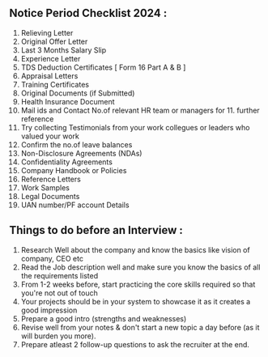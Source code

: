 Notice Period Checklist 2024 :
-----------------------------------
1. Relieving Letter
2. Original Offer Letter
3. Last 3 Months Salary Slip
4. Experience Letter
5. TDS Deduction Certificates [ Form 16 Part A & B ]
6. Appraisal Letters
7. Training Certificates
8. Original Documents (if Submitted)
9. Health Insurance Document
10. Mail ids and Contact No.of relevant HR team or managers for 11. further reference
12. Try collecting Testimonials from your work collegues or  leaders who valued your work
13. Confirm the no.of leave balances
14. Non-Disclosure Agreements (NDAs)
15. Confidentiality Agreements 
16. Company Handbook or Policies
17. Reference Letters
18. Work Samples
19. Legal Documents 
20. UAN number/PF account Details



Things to do before an Interview :
----------------------------------------
1. Research Well about the company and know the basics like vision of company, CEO etc
2. Read the Job description well and make sure you know the basics of all the requirements listed
3. From 1-2 weeks before, start practicing the core skills required so that you're not out of touch
4. Your projects should be in your system to showcase it as it creates a good impression
5. Prepare a good intro (strengths and weaknesses)
6. Revise well from your notes & don't start a new topic a day before (as it will burden you more).
7. Prepare atleast 2 follow-up questions to ask the recruiter at the end.

